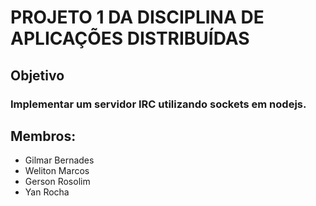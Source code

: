 # PROJETO 1 DA DISCIPLINA DE APLICAÇÕES DISTRIBUÍDAS

## Objetivo

### Implementar um servidor IRC utilizando sockets em nodejs.  


## Membros:

* Gilmar Bernades
* Weliton Marcos
* Gerson Rosolim
* Yan Rocha
 
